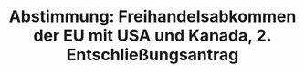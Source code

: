 ---
layout: abstimmung
title: "Abstimmung: Freihandelsabkommen der EU mit USA und Kanada, 2. Entschließungsantrag"
categories:
 - Handel
 - Wirtschaft
tags:
 - Freihandel
 - TTIP
 - CETA
 - EU
 - Kanada
 - USA
abstimmung:
 legislaturperiode: 18
 bundestagssitzung: 54
 abstimmung: 1
links:
 - title: https://www.bundestag.de/parlament/plenum/abstimmung/abstimmung?id=300
   url: https://www.bundestag.de/parlament/plenum/abstimmung/abstimmung?id=300
 - title: http://www.abgeordnetenwatch.de/ablehnung_von_schiedsgerichten_bei_ttip_und_ceta-1105-670.html
   url: http://www.abgeordnetenwatch.de/ablehnung_von_schiedsgerichten_bei_ttip_und_ceta-1105-670.html
data:
 - title: Abstimmungsergebnis 20140925_1-data.pdf
   url: /res/abstimmungsliste/20140925_1-data.pdf
 - title: Abstimmungsergebnis 20140925_1_xls-data.csv
   url: /res/abstimmungsliste/analyses/20140925_1_xls-data.csv
documents:
 - title: Drucksache 18/00432.pdf
   url: http://dip21.bundestag.de/dip21/btd/18/004/1800432.pdf
   local: /res/abstimmungsdaten/018-054-01/1800432.pdf
 - title: Drucksache 18/02100.pdf
   url: http://dip21.bundestag.de/dip21/btd/18/021/1802100.pdf
   local: /res/abstimmungsdaten/018-054-01/1802100.pdf
 - title: Drucksache 18/02612.pdf
   url: http://dip21.bundestag.de/dip21/btd/18/026/1802612.pdf
   local: /res/abstimmungsdaten/018-054-01/1802612.pdf
preview: |
     Deutscher Bundestag
    
     54. Sitzung des Deutschen Bundestages
     am Donnerstag, 25.September 2014
    
     Endgültiges Ergebnis der Namentlichen Abstimmung Nr. 1
    
     Entschließungsantrag der Abgeordneten Klaus Ernst, Susanna Karawanskij, Jutta
     Krellmann, weiterer Abgeordneter und der Fraktion DIE LINKE.
     zu der Beratung der Antwort der Bundesregierung auf die Große Anfrage der Abgeordneten
     Klaus Ernst, Thomas Nord, Herbert Behrens, weiterer Abgeordneter und der Fraktion DIE
     LINKE.
     Soziale ökologische, ökonomische und politische Effekte des EU-USA
     Freihandelsabkommens
     Drs. 18/432, 18/2100 und 18/2612
    
     Abgegebene Stimmen insgesamt:
    
     585
    
     Nicht abgegebene Stimmen:
     Ja-Stimmen:
    
     46
     113
    
     Nein-Stimmen:
    
     466
    
     Enthaltungen:
    
     6
    
     Ungültige:
    
     0
    
     Berlin, den 25.09.2014
    
     Beginn: 13:06
     Ende: 13:09
---